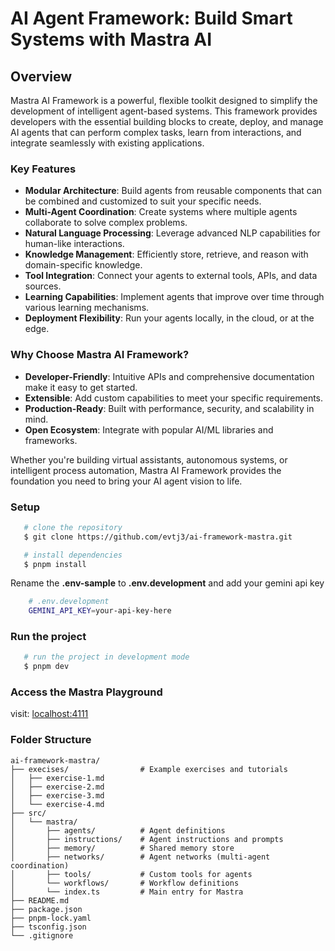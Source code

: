 # AI Agent Framework: Build Smart Systems with Mastra AI
## Overview

Mastra AI Framework is a powerful, flexible toolkit designed to simplify the development of intelligent agent-based systems. This framework provides developers with the essential building blocks to create, deploy, and manage AI agents that can perform complex tasks, learn from interactions, and integrate seamlessly with existing applications.

### Key Features

- **Modular Architecture**: Build agents from reusable components that can be combined and customized to suit your specific needs.
- **Multi-Agent Coordination**: Create systems where multiple agents collaborate to solve complex problems.
- **Natural Language Processing**: Leverage advanced NLP capabilities for human-like interactions.
- **Knowledge Management**: Efficiently store, retrieve, and reason with domain-specific knowledge.
- **Tool Integration**: Connect your agents to external tools, APIs, and data sources.
- **Learning Capabilities**: Implement agents that improve over time through various learning mechanisms.
- **Deployment Flexibility**: Run your agents locally, in the cloud, or at the edge.

### Why Choose Mastra AI Framework?

- **Developer-Friendly**: Intuitive APIs and comprehensive documentation make it easy to get started.
- **Extensible**: Add custom capabilities to meet your specific requirements.
- **Production-Ready**: Built with performance, security, and scalability in mind.
- **Open Ecosystem**: Integrate with popular AI/ML libraries and frameworks.

Whether you're building virtual assistants, autonomous systems, or intelligent process automation, Mastra AI Framework provides the foundation you need to bring your AI agent vision to life.


### Setup
```bash
   # clone the repository
   $ git clone https://github.com/evtj3/ai-framework-mastra.git

   # install dependencies
   $ pnpm install
```

Rename the **.env-sample** to **.env.development** and add your gemini api key
```bash
    # .env.development
    GEMINI_API_KEY=your-api-key-here
```

### Run the project
```bash
   # run the project in development mode
   $ pnpm dev
```

### Access the Mastra Playground
visit: [localhost:4111](http://localhost:4111)

### Folder Structure 
    ai-framework-mastra/
    ├── execises/                # Example exercises and tutorials
    │   ├── exercise-1.md
    │   ├── exercise-2.md
    │   ├── exercise-3.md
    │   └── exercise-4.md
    ├── src/
    │   └── mastra/
    │       ├── agents/          # Agent definitions
    │       ├── instructions/    # Agent instructions and prompts
    │       ├── memory/          # Shared memory store
    │       ├── networks/        # Agent networks (multi-agent coordination)
    │       ├── tools/           # Custom tools for agents
    │       └── workflows/       # Workflow definitions
    │       └── index.ts         # Main entry for Mastra
    ├── README.md
    ├── package.json
    ├── pnpm-lock.yaml
    ├── tsconfig.json
    └── .gitignore